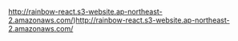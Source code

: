 http://rainbow-react.s3-website.ap-northeast-2.amazonaws.com/)http://rainbow-react.s3-website.ap-northeast-2.amazonaws.com/
